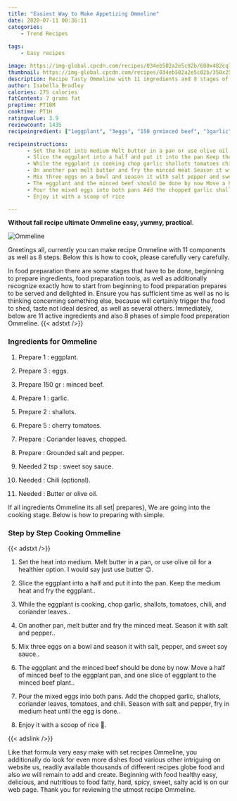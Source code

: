 ```yaml
---
title: "Easiest Way to Make Appetizing Ommeline"
date: 2020-07-11 00:36:11
categories:
    - Trend Recipes
    
tags:
    - Easy recipes

image: https://img-global.cpcdn.com/recipes/034eb502a2e5c02b/680x482cq70/ommeline-recipe-main-photo.jpg
thumbnail: https://img-global.cpcdn.com/recipes/034eb502a2e5c02b/350x250cq70/ommeline-recipe-main-photo.jpg
description: Recipe Tasty Ommeline with 11 ingredients and 8 stages of easy cooking.
author: Isabella Bradley
calories: 275 calories
fatContent: 7 grams fat
preptime: PT18M
cooktime: PT1H
ratingvalue: 3.9
reviewcount: 1435
recipeingredient: ["1eggplant", "3eggs", "150 grminced beef", "1garlic", "2shallots", "5cherry tomatoes", "Coriander leaves chopped", "Grounded salt and pepper", "2 tspsweet soy sauce", "Chili optional", "Butter or olive oil"]

recipeinstructions: 
      - Set the heat into medium Melt butter in a pan or use olive oil for a healthier option I would say just use butter  
      - Slice the eggplant into a half and put it into the pan Keep the medium heat and fry the eggplant 
      - While the eggplant is cooking chop garlic shallots tomatoes chili and coriander leaves 
      - On another pan melt butter and fry the minced meat Season it with salt and pepper 
      - Mix three eggs on a bowl and season it with salt pepper and sweet soy sauce 
      - The eggplant and the minced beef should be done by now Move a half of minced beef to the eggplant pan and one slice of eggplant to the minced beef plant 
      - Pour the mixed eggs into both pans Add the chopped garlic shallots coriander leaves tomatoes and chili Season with salt and pepper fry in medium heat until the egg is done 
      - Enjoy it with a scoop of rice 

---
```




**Without fail recipe ultimate Ommeline easy, yummy, practical**. 


![Ommeline](https://img-global.cpcdn.com/recipes/034eb502a2e5c02b/680x482cq70/ommeline-recipe-main-photo.jpg "Ommeline")




Greetings all, currently you can make recipe Ommeline with 11 components as well as 8 steps. Below this is how to cook, please carefully very carefully.

In food preparation there are some stages that have to be done, beginning to prepare ingredients, food preparation tools, as well as additionally recognize exactly how to start from beginning to food preparation prepares to be served and delighted in. Ensure you has sufficient time as well as no is thinking concerning something else, because will certainly trigger the food to shed, taste not ideal desired, as well as several others. Immediately, below are 11 active ingredients and also 8 phases of simple food preparation Ommeline.
{{< adstxt />}}

### Ingredients for Ommeline


1. Prepare 1 : eggplant.

1. Prepare 3 : eggs.

1. Prepare 150 gr : minced beef.

1. Prepare 1 : garlic.

1. Prepare 2 : shallots.

1. Prepare 5 : cherry tomatoes.

1. Prepare  : Coriander leaves, chopped.

1. Prepare  : Grounded salt and pepper.

1. Needed 2 tsp : sweet soy sauce.

1. Needed  : Chili (optional).

1. Needed  : Butter or olive oil.



If all ingredients Ommeline its all set| prepares}, We are going into the cooking stage. Below is how to preparing with simple.

### Step by Step Cooking Ommeline

{{< adstxt />}}


1. Set the heat into medium. Melt butter in a pan, or use olive oil for a healthier option. I would say just use butter 😉.



1. Slice the eggplant into a half and put it into the pan. Keep the medium heat and fry the eggplant..



1. While the eggplant is cooking, chop garlic, shallots, tomatoes, chili, and coriander leaves..



1. On another pan, melt butter and fry the minced meat. Season it with salt and pepper..



1. Mix three eggs on a bowl and season it with salt, pepper, and sweet soy sauce..



1. The eggplant and the minced beef should be done by now. Move a half of minced beef to the eggplant pan, and one slice of eggplant to the minced beef plant..



1. Pour the mixed eggs into both pans. Add the chopped garlic, shallots, coriander leaves, tomatoes, and chili. Season with salt and pepper, fry in medium heat until the egg is done..



1. Enjoy it with a scoop of rice 🍚.





{{< adslink />}}

Like that formula very easy make with set recipes Ommeline, you additionally do look for even more dishes food various other intriguing on website us, readily available thousands of different recipes globe food and also we will remain to add and create. Beginning with food healthy easy, delicious, and nutritious to food fatty, hard, spicy, sweet, salty acid is on our web page. Thank you for reviewing the utmost recipe Ommeline.
